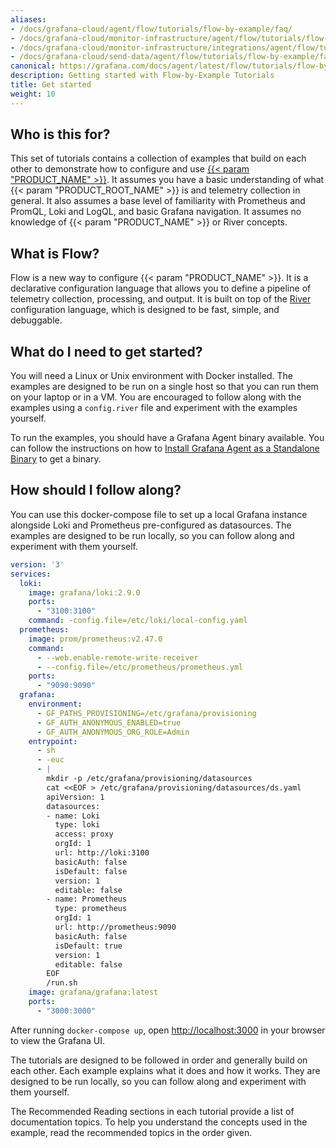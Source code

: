 ```yaml
---
aliases:
- /docs/grafana-cloud/agent/flow/tutorials/flow-by-example/faq/
- /docs/grafana-cloud/monitor-infrastructure/agent/flow/tutorials/flow-by-example/faq/
- /docs/grafana-cloud/monitor-infrastructure/integrations/agent/flow/tutorials/flow-by-example/faq/
- /docs/grafana-cloud/send-data/agent/flow/tutorials/flow-by-example/faq/
canonical: https://grafana.com/docs/agent/latest/flow/tutorials/flow-by-example/faq/
description: Getting started with Flow-by-Example Tutorials
title: Get started
weight: 10
---
```


## Who is this for?

This set of tutorials contains a collection of examples that build on each other to demonstrate how to configure and use [{{< param "PRODUCT_NAME" >}}][flow]. It assumes you have a basic understanding of what {{< param "PRODUCT_ROOT_NAME" >}} is and telemetry collection in general. It also assumes a base level of familiarity with Prometheus and PromQL, Loki and LogQL, and basic Grafana navigation. It assumes no knowledge of {{< param "PRODUCT_NAME" >}} or River concepts.

[flow]: https://grafana.com/docs/agent/latest/flow

## What is Flow?

Flow is a new way to configure {{< param "PRODUCT_NAME" >}}. It is a declarative configuration language that allows you to define a pipeline of telemetry collection, processing, and output. It is built on top of the [River](https://github.com/grafana/river) configuration language, which is designed to be fast, simple, and debuggable.

## What do I need to get started?

You will need a Linux or Unix environment with Docker installed. The examples are designed to be run on a single host so that you can run them on your laptop or in a VM. You are encouraged to follow along with the examples using a `config.river` file and experiment with the examples yourself.

To run the examples, you should have a Grafana Agent binary available. You can follow the instructions on how to [Install Grafana Agent as a Standalone Binary](https://grafana.com/docs/agent/latest/flow/setup/install/binary/#install-grafana-agent-in-flow-mode-as-a-standalone-binary) to get a binary.

## How should I follow along?

You can use this docker-compose file to set up a local Grafana instance alongside Loki and Prometheus pre-configured as datasources. The examples are designed to be run locally, so you can follow along and experiment with them yourself.

```yaml
version: '3'
services:
  loki:
    image: grafana/loki:2.9.0
    ports:
      - "3100:3100"
    command: -config.file=/etc/loki/local-config.yaml
  prometheus:
    image: prom/prometheus:v2.47.0
    command:
      - --web.enable-remote-write-receiver
      - --config.file=/etc/prometheus/prometheus.yml
    ports:
      - "9090:9090"
  grafana:
    environment:
      - GF_PATHS_PROVISIONING=/etc/grafana/provisioning
      - GF_AUTH_ANONYMOUS_ENABLED=true
      - GF_AUTH_ANONYMOUS_ORG_ROLE=Admin
    entrypoint:
      - sh
      - -euc
      - |
        mkdir -p /etc/grafana/provisioning/datasources
        cat <<EOF > /etc/grafana/provisioning/datasources/ds.yaml
        apiVersion: 1
        datasources:
        - name: Loki
          type: loki
          access: proxy
          orgId: 1
          url: http://loki:3100
          basicAuth: false
          isDefault: false
          version: 1
          editable: false
        - name: Prometheus
          type: prometheus
          orgId: 1
          url: http://prometheus:9090
          basicAuth: false
          isDefault: true
          version: 1
          editable: false
        EOF
        /run.sh
    image: grafana/grafana:latest
    ports:
      - "3000:3000"
```

After running `docker-compose up`, open [http://localhost:3000](http://localhost:3000) in your browser to view the Grafana UI.

The tutorials are designed to be followed in order and generally build on each other. Each example explains what it does and how it works. They are designed to be run locally, so you can follow along and experiment with them yourself.

The Recommended Reading sections in each tutorial provide a list of documentation topics. To help you understand the concepts used in the example, read the recommended topics in the order given.
